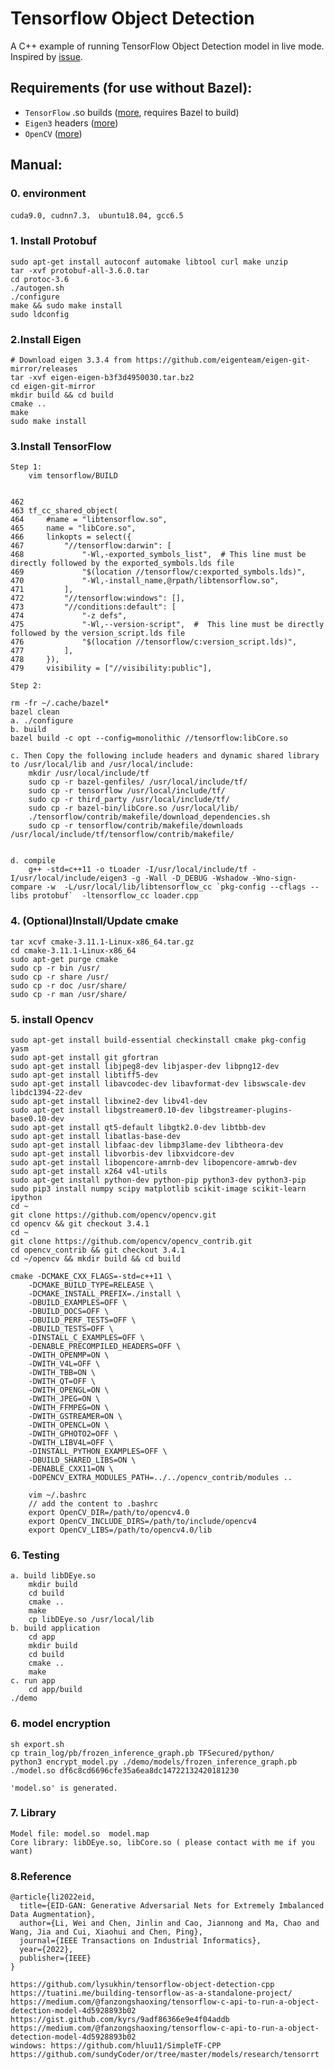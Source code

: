 # Tensorflow Object Detection
A C++ example of running TensorFlow Object Detection model in live mode.
Inspired by [issue](https://github.com/tensorflow/models/issues/1741#issuecomment-318613222).

## Requirements (for use without Bazel):
* `TensorFlow` .so builds ([more](https://github.com/tensorflow/tensorflow/issues/2412#issuecomment-300628873), requires Bazel to build)
* `Eigen3` headers ([more](http://eigen.tuxfamily.org/index.php?title=Main_Page))
* `OpenCV` ([more](https://github.com/opencv/opencv))

## Manual:
### 0. environment
    cuda9.0, cudnn7.3， ubuntu18.04, gcc6.5
### 1. Install Protobuf
    sudo apt-get install autoconf automake libtool curl make unzip
    tar -xvf protobuf-all-3.6.0.tar
    cd protoc-3.6
    ./autogen.sh
    ./configure
    make && sudo make install
    sudo ldconfig

### 2.Install Eigen
    # Download eigen 3.3.4 from https://github.com/eigenteam/eigen-git-mirror/releases
    tar -xvf eigen-eigen-b3f3d4950030.tar.bz2
    cd eigen-git-mirror
    mkdir build && cd build
    cmake ..
    make
    sudo make install

### 3.Install TensorFlow
    Step 1: 
        vim tensorflow/BUILD
        

	462 
	463 tf_cc_shared_object(
	464     #name = "libtensorflow.so",
	465     name = "libCore.so",
	466     linkopts = select({
	467         "//tensorflow:darwin": [
	468             "-Wl,-exported_symbols_list",  # This line must be directly followed by the exported_symbols.lds file
	469             "$(location //tensorflow/c:exported_symbols.lds)",
	470             "-Wl,-install_name,@rpath/libtensorflow.so",
	471         ],
	472         "//tensorflow:windows": [],
	473         "//conditions:default": [
	474             "-z defs",
	475             "-Wl,--version-script",  #  This line must be directly followed by the version_script.lds file
	476             "$(location //tensorflow/c:version_script.lds)",
	477         ],
	478     }),
	479     visibility = ["//visibility:public"],
                 
    Step 2: 
    
    rm -fr ~/.cache/bazel*
    bazel clean
    a. ./configure
    b. build
	bazel build -c opt --config=monolithic //tensorflow:libCore.so

    c. Then Copy the following include headers and dynamic shared library to /usr/local/lib and /usr/local/include:
        mkdir /usr/local/include/tf
        sudo cp -r bazel-genfiles/ /usr/local/include/tf/
        sudo cp -r tensorflow /usr/local/include/tf/
        sudo cp -r third_party /usr/local/include/tf/
        sudo cp -r bazel-bin/libCore.so /usr/local/lib/
        ./tensorflow/contrib/makefile/download_dependencies.sh
        sudo cp -r tensorflow/contrib/makefile/downloads /usr/local/include/tf/tensorflow/contrib/makefile/
	

    d. compile
        g++ -std=c++11 -o tLoader -I/usr/local/include/tf -I/usr/local/include/eigen3 -g -Wall -D_DEBUG -Wshadow -Wno-sign-compare -w  -L/usr/local/lib/libtensorflow_cc `pkg-config --cflags --libs protobuf`  -ltensorflow_cc loader.cpp

### 4. (Optional)Install/Update cmake
    tar xcvf cmake-3.11.1-Linux-x86_64.tar.gz
    cd cmake-3.11.1-Linux-x86_64
    sudo apt-get purge cmake
    sudo cp -r bin /usr/
    sudo cp -r share /usr/
    sudo cp -r doc /usr/share/
    sudo cp -r man /usr/share/

### 5. install Opencv
    sudo apt-get install build-essential checkinstall cmake pkg-config yasm
    sudo apt-get install git gfortran
    sudo apt-get install libjpeg8-dev libjasper-dev libpng12-dev
    sudo apt-get install libtiff5-dev
    sudo apt-get install libavcodec-dev libavformat-dev libswscale-dev libdc1394-22-dev
    sudo apt-get install libxine2-dev libv4l-dev
    sudo apt-get install libgstreamer0.10-dev libgstreamer-plugins-base0.10-dev
    sudo apt-get install qt5-default libgtk2.0-dev libtbb-dev
    sudo apt-get install libatlas-base-dev
    sudo apt-get install libfaac-dev libmp3lame-dev libtheora-dev
    sudo apt-get install libvorbis-dev libxvidcore-dev
    sudo apt-get install libopencore-amrnb-dev libopencore-amrwb-dev
    sudo apt-get install x264 v4l-utils
    sudo apt-get install python-dev python-pip python3-dev python3-pip
    sudo pip3 install numpy scipy matplotlib scikit-image scikit-learn ipython
    cd ~
    git clone https://github.com/opencv/opencv.git
    cd opencv && git checkout 3.4.1
    cd ~
    git clone https://github.com/opencv/opencv_contrib.git
    cd opencv_contrib && git checkout 3.4.1
    cd ~/opencv && mkdir build && cd build

    cmake -DCMAKE_CXX_FLAGS=-std=c++11 \
        -DCMAKE_BUILD_TYPE=RELEASE \
        -DCMAKE_INSTALL_PREFIX=./install \
        -DBUILD_EXAMPLES=OFF \
        -DBUILD_DOCS=OFF \
        -DBUILD_PERF_TESTS=OFF \
        -DBUILD_TESTS=OFF \
        -DINSTALL_C_EXAMPLES=OFF \
        -DENABLE_PRECOMPILED_HEADERS=OFF \
        -DWITH_OPENMP=ON \
        -DWITH_V4L=OFF \
        -DWITH_TBB=ON \
        -DWITH_QT=OFF \
        -DWITH_OPENGL=ON \
        -DWITH_JPEG=ON \
        -DWITH_FFMPEG=ON \
        -DWITH_GSTREAMER=ON \
        -DWITH_OPENCL=ON \
        -DWITH_GPHOTO2=OFF \
        -DWITH_LIBV4L=OFF \
        -DINSTALL_PYTHON_EXAMPLES=OFF \
        -DBUILD_SHARED_LIBS=ON \
        -DENABLE_CXX11=ON \
        -DOPENCV_EXTRA_MODULES_PATH=../../opencv_contrib/modules ..

        vim ~/.bashrc
        // add the content to .bashrc
        export OpenCV_DIR=/path/to/opencv4.0
        export OpenCV_INCLUDE_DIRS=/path/to/include/opencv4
        export OpenCV_LIBS=/path/to/opencv4.0/lib

### 6. Testing

    a. build libDEye.so
        mkdir build
        cd build
        cmake ..
        make
        cp libDEye.so /usr/local/lib
    b. build application
        cd app
        mkdir build
        cd build 
        cmake ..
        make
    c. run app
        cd app/build
	./demo

### 6. model encryption
    sh export.sh
    cp train_log/pb/frozen_inference_graph.pb TFSecured/python/
    python3 encrypt_model.py ./demo/models/frozen_inference_graph.pb ./model.so df6c8cd6696cfe35a6ea8dc14722132420181230
    
    'model.so' is generated.

### 7. Library
    Model file: model.so  model.map
    Core library: libDEye.so, libCore.so ( please contact with me if you want)

### 8.Reference
	@article{li2022eid,
	  title={EID-GAN: Generative Adversarial Nets for Extremely Imbalanced Data Augmentation},
	  author={Li, Wei and Chen, Jinlin and Cao, Jiannong and Ma, Chao and Wang, Jia and Cui, Xiaohui and Chen, Ping},
	  journal={IEEE Transactions on Industrial Informatics},
	  year={2022},
	  publisher={IEEE}
	}

    https://github.com/lysukhin/tensorflow-object-detection-cpp 
    https://tuatini.me/building-tensorflow-as-a-standalone-project/
    https://medium.com/@fanzongshaoxing/tensorflow-c-api-to-run-a-object-detection-model-4d5928893b02
    https://gist.github.com/kyrs/9adf86366e9e4f04addb
    https://medium.com/@fanzongshaoxing/tensorflow-c-api-to-run-a-object-detection-model-4d5928893b02
    windows: https://github.com/hluu11/SimpleTF-CPP
    https://github.com/sundyCoder/or/tree/master/models/research/tensorrt


